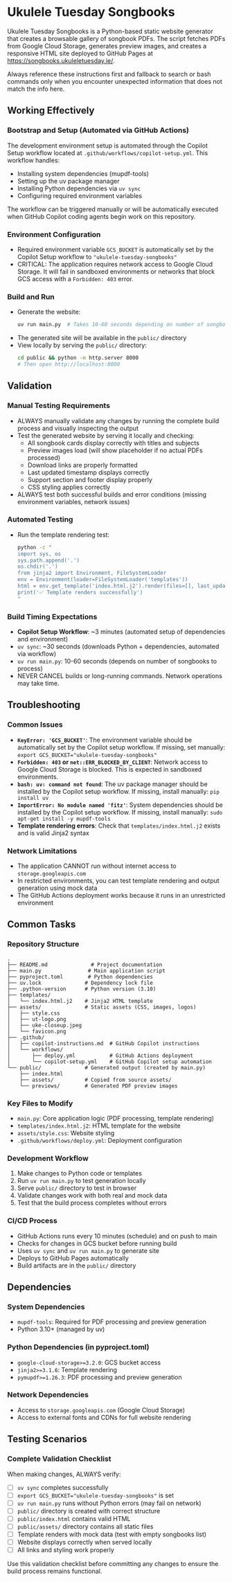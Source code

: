 # Ukulele Tuesday Songbooks

Ukulele Tuesday Songbooks is a Python-based static website generator that creates a browsable gallery of songbook PDFs. The script fetches PDFs from Google Cloud Storage, generates preview images, and creates a responsive HTML site deployed to GitHub Pages at https://songbooks.ukuleletuesday.ie/.

Always reference these instructions first and fallback to search or bash commands only when you encounter unexpected information that does not match the info here.

## Working Effectively

### Bootstrap and Setup (Automated via GitHub Actions)
The development environment setup is automated through the Copilot Setup workflow located at `.github/workflows/copilot-setup.yml`. This workflow handles:
- Installing system dependencies (mupdf-tools)
- Setting up the uv package manager
- Installing Python dependencies via `uv sync`
- Configuring required environment variables

The workflow can be triggered manually or will be automatically executed when GitHub Copilot coding agents begin work on this repository.

### Environment Configuration
- Required environment variable `GCS_BUCKET` is automatically set by the Copilot Setup workflow to `"ukulele-tuesday-songbooks"`
- CRITICAL: The application requires network access to Google Cloud Storage. It will fail in sandboxed environments or networks that block GCS access with a `Forbidden: 403` error.

### Build and Run
- Generate the website:
  ```bash
  uv run main.py  # Takes 10-60 seconds depending on number of songbooks. NEVER CANCEL.
  ```
- The generated site will be available in the `public/` directory
- View locally by serving the `public/` directory:
  ```bash
  cd public && python -m http.server 8000
  # Then open http://localhost:8000
  ```

## Validation

### Manual Testing Requirements
- ALWAYS manually validate any changes by running the complete build process and visually inspecting the output
- Test the generated website by serving it locally and checking:
  - All songbook cards display correctly with titles and subjects
  - Preview images load (will show placeholder if no actual PDFs processed)
  - Download links are properly formatted
  - Last updated timestamp displays correctly
  - Support section and footer display properly
  - CSS styling applies correctly
- ALWAYS test both successful builds and error conditions (missing environment variables, network issues)

### Automated Testing
- Run the template rendering test:
  ```bash
  python -c "
  import sys, os
  sys.path.append('.')
  os.chdir('.')
  from jinja2 import Environment, FileSystemLoader
  env = Environment(loader=FileSystemLoader('templates'))
  html = env.get_template('index.html.j2').render(files=[], last_updated=None)
  print('✅ Template renders successfully')
  "
  ```

### Build Timing Expectations
- **Copilot Setup Workflow**: ~3 minutes (automated setup of dependencies and environment)
- `uv sync`: ~30 seconds (downloads Python + dependencies, automated via workflow)
- `uv run main.py`: 10-60 seconds (depends on number of songbooks to process)
- NEVER CANCEL builds or long-running commands. Network operations may take time.

## Troubleshooting

### Common Issues
- **`KeyError: 'GCS_BUCKET'`**: The environment variable should be automatically set by the Copilot setup workflow. If missing, set manually: `export GCS_BUCKET="ukulele-tuesday-songbooks"`
- **`Forbidden: 403` or `net::ERR_BLOCKED_BY_CLIENT`**: Network access to Google Cloud Storage is blocked. This is expected in sandboxed environments.
- **`bash: uv: command not found`**: The uv package manager should be installed by the Copilot setup workflow. If missing, install manually: `pip install uv`
- **`ImportError: No module named 'fitz'`**: System dependencies should be installed by the Copilot setup workflow. If missing, install manually: `sudo apt-get install -y mupdf-tools`
- **Template rendering errors**: Check that `templates/index.html.j2` exists and is valid Jinja2 syntax

### Network Limitations
- The application CANNOT run without internet access to `storage.googleapis.com`
- In restricted environments, you can test template rendering and output generation using mock data
- The GitHub Actions deployment works because it runs in an unrestricted environment

## Common Tasks

### Repository Structure
```
.
├── README.md              # Project documentation
├── main.py               # Main application script
├── pyproject.toml        # Python dependencies
├── uv.lock              # Dependency lock file
├── .python-version      # Python version (3.10)
├── templates/
│   └── index.html.j2    # Jinja2 HTML template
├── assets/              # Static assets (CSS, images, logos)
│   ├── style.css
│   ├── ut-logo.png
│   ├── uke-closeup.jpeg
│   └── favicon.png
├── .github/
│   ├── copilot-instructions.md  # GitHub Copilot instructions
│   └── workflows/
│       ├── deploy.yml           # GitHub Actions deployment
│       └── copilot-setup.yml    # GitHub Copilot setup automation
└── public/              # Generated output (created by main.py)
    ├── index.html
    ├── assets/          # Copied from source assets/
    └── previews/        # Generated PDF preview images
```

### Key Files to Modify
- `main.py`: Core application logic (PDF processing, template rendering)
- `templates/index.html.j2`: HTML template for the website
- `assets/style.css`: Website styling
- `.github/workflows/deploy.yml`: Deployment configuration

### Development Workflow
1. Make changes to Python code or templates
2. Run `uv run main.py` to test generation locally
3. Serve `public/` directory to test in browser
4. Validate changes work with both real and mock data
5. Test that the build process completes without errors

### CI/CD Process
- GitHub Actions runs every 10 minutes (schedule) and on push to main
- Checks for changes in GCS bucket before running build
- Uses `uv sync` and `uv run main.py` to generate site
- Deploys to GitHub Pages automatically
- Build artifacts are in the `public/` directory

## Dependencies

### System Dependencies
- `mupdf-tools`: Required for PDF processing and preview generation
- Python 3.10+ (managed by uv)

### Python Dependencies (in pyproject.toml)
- `google-cloud-storage>=3.2.0`: GCS bucket access
- `jinja2>=3.1.6`: Template rendering  
- `pymupdf>=1.26.3`: PDF processing and preview generation

### Network Dependencies
- Access to `storage.googleapis.com` (Google Cloud Storage)
- Access to external fonts and CDNs for full website rendering

## Testing Scenarios

### Complete Validation Checklist
When making changes, ALWAYS verify:
- [ ] `uv sync` completes successfully
- [ ] `export GCS_BUCKET="ukulele-tuesday-songbooks"` is set
- [ ] `uv run main.py` runs without Python errors (may fail on network)
- [ ] `public/` directory is created with correct structure
- [ ] `public/index.html` contains valid HTML
- [ ] `public/assets/` directory contains all static files
- [ ] Template renders with mock data (test with empty songbooks list)
- [ ] Website displays correctly when served locally
- [ ] All links and styling work properly

Use this validation checklist before committing any changes to ensure the build process remains functional.